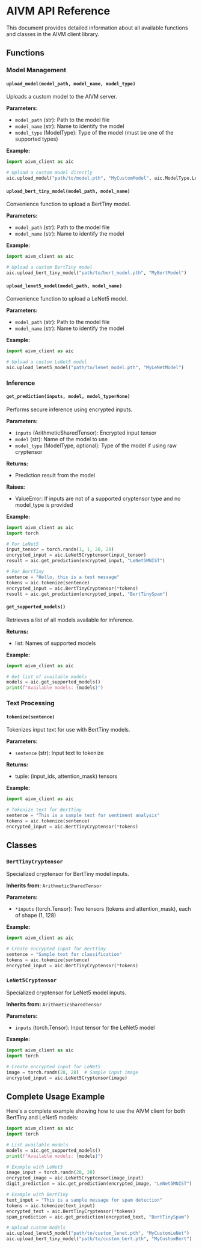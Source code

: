 # AIVM API Reference

This document provides detailed information about all available functions and classes in the AIVM client library.

## Functions

### Model Management

#### `upload_model(model_path, model_name, model_type)`
Uploads a custom model to the AIVM server.

**Parameters:**
- `model_path` (str): Path to the model file
- `model_name` (str): Name to identify the model
- `model_type` (ModelType): Type of the model (must be one of the supported types)

**Example:**
```python
import aivm_client as aic

# Upload a custom model directly
aic.upload_model("path/to/model.pth", "MyCustomModel", aic.ModelType.LeNet5)
```

#### `upload_bert_tiny_model(model_path, model_name)`
Convenience function to upload a BertTiny model.

**Parameters:**
- `model_path` (str): Path to the model file
- `model_name` (str): Name to identify the model

**Example:**
```python
import aivm_client as aic

# Upload a custom BertTiny model
aic.upload_bert_tiny_model("path/to/bert_model.pth", "MyBertModel")
```

#### `upload_lenet5_model(model_path, model_name)`
Convenience function to upload a LeNet5 model.

**Parameters:**
- `model_path` (str): Path to the model file
- `model_name` (str): Name to identify the model

**Example:**
```python
import aivm_client as aic

# Upload a custom LeNet5 model
aic.upload_lenet5_model("path/to/lenet_model.pth", "MyLeNetModel")
```

### Inference

#### `get_prediction(inputs, model, model_type=None)`
Performs secure inference using encrypted inputs.

**Parameters:**
- `inputs` (ArithmeticSharedTensor): Encrypted input tensor
- `model` (str): Name of the model to use
- `model_type` (ModelType, optional): Type of the model if using raw cryptensor

**Returns:**
- Prediction result from the model

**Raises:**
- ValueError: If inputs are not of a supported cryptensor type and no model_type is provided

**Example:**
```python
import aivm_client as aic
import torch

# For LeNet5
input_tensor = torch.randn(1, 1, 28, 28)
encrypted_input = aic.LeNet5Cryptensor(input_tensor)
result = aic.get_prediction(encrypted_input, "LeNet5MNIST")

# For BertTiny
sentence = "Hello, this is a test message"
tokens = aic.tokenize(sentence)
encrypted_input = aic.BertTinyCryptensor(*tokens)
result = aic.get_prediction(encrypted_input, "BertTinySpam")
```

#### `get_supported_models()`
Retrieves a list of all models available for inference.

**Returns:**
- list: Names of supported models

**Example:**
```python
import aivm_client as aic

# Get list of available models
models = aic.get_supported_models()
print(f"Available models: {models}")
```

### Text Processing

#### `tokenize(sentence)`
Tokenizes input text for use with BertTiny models.

**Parameters:**
- `sentence` (str): Input text to tokenize

**Returns:**
- tuple: (input_ids, attention_mask) tensors

**Example:**
```python
import aivm_client as aic

# Tokenize text for BertTiny
sentence = "This is a sample text for sentiment analysis"
tokens = aic.tokenize(sentence)
encrypted_input = aic.BertTinyCryptensor(*tokens)
```

## Classes

### `BertTinyCryptensor`
Specialized cryptensor for BertTiny model inputs.

**Inherits from:** `ArithmeticSharedTensor`

**Parameters:**
- `*inputs` (torch.Tensor): Two tensors (tokens and attention_mask), each of shape (1, 128)

**Example:**
```python
import aivm_client as aic

# Create encrypted input for BertTiny
sentence = "Sample text for classification"
tokens = aic.tokenize(sentence)
encrypted_input = aic.BertTinyCryptensor(*tokens)
```

### `LeNet5Cryptensor`
Specialized cryptensor for LeNet5 model inputs.

**Inherits from:** `ArithmeticSharedTensor`

**Parameters:**
- `inputs` (torch.Tensor): Input tensor for the LeNet5 model

**Example:**
```python
import aivm_client as aic
import torch

# Create encrypted input for LeNet5
image = torch.randn(28, 28)  # Sample input image
encrypted_input = aic.LeNet5Cryptensor(image)
```

## Complete Usage Example

Here's a complete example showing how to use the AIVM client for both BertTiny and LeNet5 models:

```python
import aivm_client as aic
import torch

# List available models
models = aic.get_supported_models()
print(f"Available models: {models}")

# Example with LeNet5
image_input = torch.randn(28, 28)
encrypted_image = aic.LeNet5Cryptensor(image_input)
digit_prediction = aic.get_prediction(encrypted_image, "LeNet5MNIST")

# Example with BertTiny
text_input = "This is a sample message for spam detection"
tokens = aic.tokenize(text_input)
encrypted_text = aic.BertTinyCryptensor(*tokens)
spam_prediction = aic.get_prediction(encrypted_text, "BertTinySpam")

# Upload custom models
aic.upload_lenet5_model("path/to/custom_lenet.pth", "MyCustomLeNet")
aic.upload_bert_tiny_model("path/to/custom_bert.pth", "MyCustomBert")
```